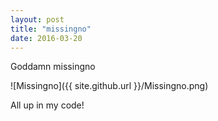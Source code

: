 ```yaml
---
layout: post
title: "missingno"
date: 2016-03-20
---
```


Goddamn missingno

![Missingno]({{ site.github.url  }}/Missingno.png)

All up in my code!
